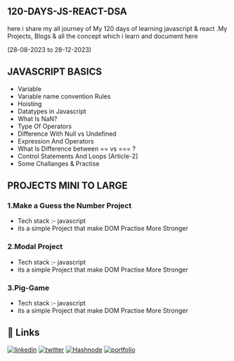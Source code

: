 ## 120-DAYS-JS-REACT-DSA

here i share my all journey of My 120 days of learning javascript &amp; react .My Projects, Blogs &amp; all the concept which i learn and document here

(28-08-2023 to 28-12-2023)



## JAVASCRIPT BASICS

- Variable
- Variable name convention Rules
- Hoisting
- Datatypes in Javascript
- What Is NaN?
- Type Of Operators
- Difference With Null vs Undefined
- Expression And Operators
- What Is Difference between == vs === ?
- Control Statements And Loops [Article-2]
- Some Challanges & Practise

## PROJECTS MINI TO LARGE

### 1.Make a Guess the Number Project
- Tech stack :- javascript
- its a simple Project that make DOM Practise More Stronger

### 2.Modal Project
- Tech stack :- javascript
- its a simple Project that make DOM Practise More Stronger

### 3.Pig-Game
- Tech stack :- javascript
- its a simple Project that make DOM Practise More Stronger


## 🔗 Links

[![linkedin](https://img.shields.io/badge/linkedin-0A66C2?style=for-the-badge&logo=linkedin&logoColor=white)](https://www.linkedin.com/in/dipesh-joshi-2512a2162/) 
[![twitter](https://img.shields.io/badge/twitter-1DA1F2?style=for-the-badge&logo=twitter&logoColor=white)](https://twitter.com/DipeshJ2310)
[![Hashnode](https://img.shields.io/badge/Hashnode-2962FF?style=for-the-badge&logo=hashnode&logoColor=white)](https://dipeshjoshi4.hashnode.dev/)
[![portfolio](https://img.shields.io/badge/my_portfolio-000?style=for-the-badge&logo=ko-fi&logoColor=white)](https://dipesh-joshi.netlify.app)
